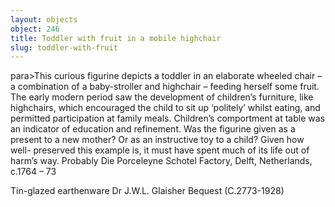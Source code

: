 ```yaml
---
layout: objects
object: 246
title: Toddler with fruit in a mobile highchair
slug: toddler-with-fruit
---
```

para>This curious figurine depicts a toddler in an elaborate wheeled chair – a combination of a baby-stroller and highchair – feeding herself some fruit. The early modern period saw  the development of children’s furniture, like highchairs, which encouraged the child to sit up ‘politely’ whilst eating, and permitted participation at family meals. Children’s comportment at table was an indicator of education and refinement. Was the figurine given as a present to a new mother? Or as  an instructive toy to a child? Given how well-  preserved this example is, it must have spent much of its life out of harm’s way.  Probably Die Porceleyne Schotel Factory, Delft, Netherlands, c.1764 – 73  

Tin-glazed earthenware  Dr J.W.L. Glaisher Bequest (C.2773-1928)
